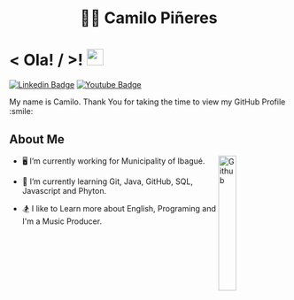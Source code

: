 ### <h1 align="center"> :man_technologist: Camilo Piñeres </h1>

<h1> < Ola! / >! <img src = "https://raw.githubusercontent.com/MartinHeinz/MartinHeinz/master/wave.gif" width = 30px> </h1>
<p align='center'>
</p>

[![Linkedin Badge](https://img.shields.io/badge/-LinkedIn-blue?style=for-the-badge&logo=Linkedin&logoColor=white&link=https://www.linkedin.com/in/camilopineres/)](https://www.linkedin.com/in/camilopineres/)
[![Youtube Badge](https://img.shields.io/badge/-Youtube-red?style=for-the-badge&logo=Youtube&logoColor=white&link=https://www.youtube.com/user/TazaPurpuraLive/videos)](https://www.youtube.com/user/TazaPurpuraLive/videos)

<div size='20px'> My name is Camilo. Thank You for taking the time to view my GitHub Profile :smile: 
</div>

   
<h2> About Me </h2>

    
 <img width="25%" align="right" alt="Github" src="https://media.giphy.com/media/wwg1suUiTbCY8H8vIA/giphy-downsized-large.gif" />

- 🖥 I’m currently working for Municipality of Ibagué.
  
- 🧩 I’m currently learning Git, Java, GitHub, SQL, Javascript and Phyton.
  
- 🏂 I like to Learn more about English, Programing and I'm a Music Producer.
  



